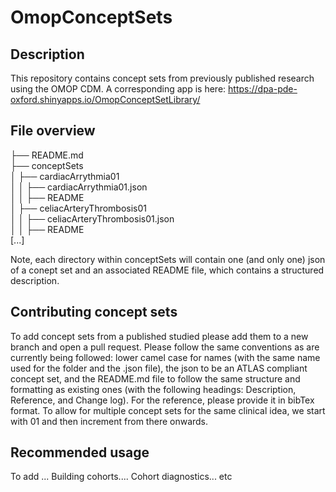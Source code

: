 # OmopConceptSets

## Description
This repository contains concept sets from previously published research using the OMOP CDM. A corresponding app is here: https://dpa-pde-oxford.shinyapps.io/OmopConceptSetLibrary/ 

## File overview

├── README.md  
├── conceptSets  
│   ├── cardiacArrythmia01  
│   │   ├── cardiacArrythmia01.json  
│   │   ├── README  
│   ├── celiacArteryThrombosis01  
│   │   ├── celiacArteryThrombosis01.json  
│   │   ├── README  
[...]

Note, each directory within conceptSets will contain one (and only one) json of a conept set and an associated README file, which contains a structured description.

## Contributing concept sets
To add concept sets from a published studied please add them to a new branch and open a pull request. Please follow the same conventions as are currently being followed: lower camel case for names (with the same name used for the folder and the .json file), the json to be an ATLAS compliant concept set, and the README.md file to follow the same structure and formatting as existing ones (with the following headings: Description, Reference, and Change log). For the reference, please provide it in bibTex format. To allow for multiple concept sets for the same clinical idea, we start with 01 and then increment from there onwards.  

## Recommended usage
To add ... Building cohorts.... Cohort diagnostics... etc
